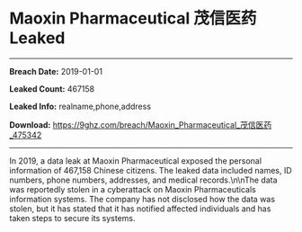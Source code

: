 # Maoxin Pharmaceutical 茂信医药 Leaked

------------
**Breach Date:** 2019-01-01

**Leaked Count:** 467158

**Leaked Info:** realname,phone,address

**Download:** https://9ghz.com/breach/Maoxin_Pharmaceutical_茂信医药_475342

------------
In 2019, a data leak at Maoxin Pharmaceutical exposed the personal information of 467,158 Chinese citizens. The leaked data included names, ID numbers, phone numbers, addresses, and medical records.\n\nThe data was reportedly stolen in a cyberattack on Maoxin Pharmaceuticals information systems. The company has not disclosed how the data was stolen, but it has stated that it has notified affected individuals and has taken steps to secure its systems.
